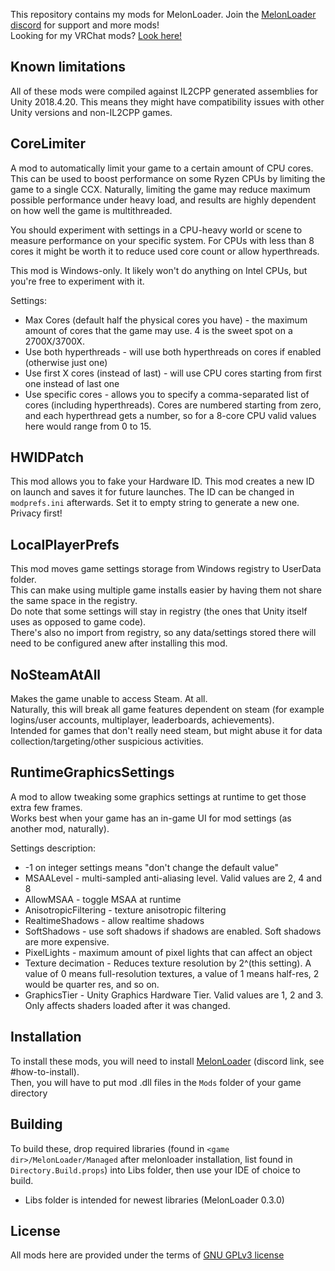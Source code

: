 This repository contains my mods for MelonLoader. Join the [MelonLoader discord](https://discord.gg/2Wn3N2P) for support and more mods!  
Looking for my VRChat mods? [Look here!](https://github.com/knah/ML-UniversalMods)

## Known limitations
All of these mods were compiled against IL2CPP generated assemblies for Unity 2018.4.20. This means they might have compatibility issues with other Unity versions and non-IL2CPP games.

## CoreLimiter
A mod to automatically limit your game to a certain amount of CPU cores. This can be used to boost performance on some Ryzen CPUs by limiting the game to a single CCX.
Naturally, limiting the game may reduce maximum possible performance under heavy load, and results are highly dependent on how well the game is multithreaded.

You should experiment with settings in a CPU-heavy world or scene to measure performance on your specific system. For CPUs with less than 8 cores it might be worth it to reduce used core count or allow hyperthreads.

This mod is Windows-only. It likely won't do anything on Intel CPUs, but you're free to experiment with it.

Settings:
* Max Cores (default half the physical cores you have) - the maximum amount of cores that the game may use. 4 is the sweet spot on a 2700X/3700X.
* Use both hyperthreads - will use both hyperthreads on cores if enabled (otherwise just one)
* Use first X cores (instead of last) - will use CPU cores starting from first one instead of last one
* Use specific cores - allows you to specify a comma-separated list of cores (including hyperthreads). Cores are numbered starting from zero, and each hyperthread gets a number, so for a 8-core CPU valid values here would range from 0 to 15. 


## HWIDPatch
This mod allows you to fake your Hardware ID. This mod creates a new ID on launch and saves it for future launches. The ID can be changed in `modprefs.ini` afterwards. Set it to empty string to generate a new one.  
Privacy first!


## LocalPlayerPrefs
This mod moves game settings storage from Windows registry to UserData folder.  
This can make using multiple game installs easier by having them not share the same space in the registry.  
Do note that some settings will stay in registry (the ones that Unity itself uses as opposed to game code).  
There's also no import from registry, so any data/settings stored there will need to be configured anew after installing this mod. 
 
## NoSteamAtAll
Makes the game unable to access Steam. At all.  
Naturally, this will break all game features dependent on steam (for example logins/user accounts, multiplayer, leaderboards, achievements).  
Intended for games that don't really need steam, but might abuse it for data collection/targeting/other suspicious activities.

## RuntimeGraphicsSettings
A mod to allow tweaking some graphics settings at runtime to get those extra few frames.  
Works best when your game has an in-game UI for mod settings (as another mod, naturally).

Settings description:
 * -1 on integer settings means "don't change the default value"
 * MSAALevel - multi-sampled anti-aliasing level. Valid values are 2, 4 and 8
 * AllowMSAA - toggle MSAA at runtime
 * AnisotropicFiltering - texture anisotropic filtering
 * RealtimeShadows - allow realtime shadows
 * SoftShadows - use soft shadows if shadows are enabled. Soft shadows are more expensive.
 * PixelLights - maximum amount of pixel lights that can affect an object
 * Texture decimation - Reduces texture resolution by 2^(this setting). A value of 0 means full-resolution textures, a value of 1 means half-res, 2 would be quarter res, and so on.
 * GraphicsTier - Unity Graphics Hardware Tier. Valid values are 1, 2 and 3. Only affects shaders loaded after it was changed. 
 
## Installation
To install these mods, you will need to install [MelonLoader](https://discord.gg/2Wn3N2P) (discord link, see \#how-to-install).  
Then, you will have to put mod .dll files in the `Mods` folder of your game directory

## Building
To build these, drop required libraries (found in `<game dir>/MelonLoader/Managed` after melonloader installation, list found in `Directory.Build.props`) into Libs folder, then use your IDE of choice to build.
 * Libs folder is intended for newest libraries (MelonLoader 0.3.0)

## License
All mods here are provided under the terms of [GNU GPLv3 license](LICENSE)
